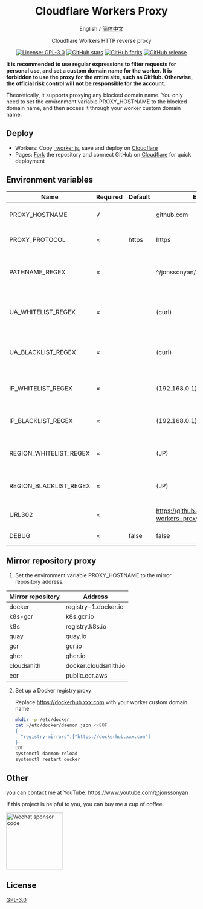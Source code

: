 <div align="center">

<h1 align="center">Cloudflare Workers Proxy</h1>

English / [简体中文](README.md)

Cloudflare Workers HTTP reverse proxy

<p>
<a href="https://www.gnu.org/licenses/gpl-3.0.html"><img src="https://img.shields.io/github/license/jonssonyan/cf-workers-proxy" alt="License: GPL-3.0"></a>
<a href="https://github.com/jonssonyan/cf-workers-proxy/stargazers"><img src="https://img.shields.io/github/stars/jonssonyan/cf-workers-proxy" alt="GitHub stars"></a>
<a href="https://github.com/jonssonyan/cf-workers-proxy/forks"><img src="https://img.shields.io/github/forks/jonssonyan/cf-workers-proxy" alt="GitHub forks"></a>
<a href="https://github.com/jonssonyan/cf-workers-proxy/releases"><img src="https://img.shields.io/github/v/release/jonssonyan/cf-workers-proxy" alt="GitHub release"></a>
</p>

</div>

**It is recommended to use regular expressions to filter requests for personal use, and set a custom domain name for the worker. It
is forbidden to use the proxy for the entire site, such as GitHub. Otherwise, the official risk control will not be
responsible for the account.**

Theoretically, it supports proxying any blocked domain name. You only need to set the environment variable
PROXY_HOSTNAME to the blocked domain name, and then access it through your worker custom domain name.

## Deploy

- Workers: Copy [_worker.js](_worker.js), save and deploy on [Cloudflare](https://www.cloudflare.com)
- Pages: [Fork](https://github.com/jonssonyan/cf-workers-proxy/fork) the repository and connect GitHub on [Cloudflare](https://www.cloudflare.com) for quick deployment

## Environment variables

| Name                   | Required | Default | Example                                        | Remark                                      |
|------------------------|----------|---------|------------------------------------------------|---------------------------------------------|
| PROXY_HOSTNAME         | √        |         | github.com                                     | Proxy address hostname                      |
| PROXY_PROTOCOL         | ×        | https   | https                                          | Proxy address protocol                      |
| PATHNAME_REGEX         | ×        |         | ^/jonssonyan/                                  | Regular expression for proxy address path   |
| UA_WHITELIST_REGEX     | ×        |         | (curl)                                         | Regular expression for User-Agent whitelist |
| UA_BLACKLIST_REGEX     | ×        |         | (curl)                                         | Regular expression for User-Agent blacklist |
| IP_WHITELIST_REGEX     | ×        |         | (192.168.0.1)                                  | Regular expression for IP whitelist         |
| IP_BLACKLIST_REGEX     | ×        |         | (192.168.0.1)                                  | Regular expression for IP blacklist         |
| REGION_WHITELIST_REGEX | ×        |         | (JP)                                           | Regular expression for region whitelist     |
| REGION_BLACKLIST_REGEX | ×        |         | (JP)                                           | Regular expression for region blacklist     |
| URL302                 | ×        |         | https://github.com/jonssonyan/cf-workers-proxy | 302 Redirect address                        |
| DEBUG                  | ×        | false   | false                                          | Enable DEBUG                                |

## Mirror repository proxy

1. Set the environment variable PROXY_HOSTNAME to the mirror repository address.

| Mirror repository | Address              |     
|-------------------|----------------------|
| docker            | registry-1.docker.io |   
| k8s-gcr           | k8s.gcr.io           |   
| k8s               | registry.k8s.io      |    
| quay              | quay.io              |   
| gcr               | gcr.io               |  
| ghcr              | ghcr.io              |   
| cloudsmith        | docker.cloudsmith.io |   
| ecr               | public.ecr.aws       |  

2. Set up a Docker registry proxy

   Replace https://dockerhub.xxx.com with your worker custom domain name

   ```bash
   mkdir -p /etc/docker
   cat >/etc/docker/daemon.json <<EOF
   {
     "registry-mirrors":["https://dockerhub.xxx.com"]
   }
   EOF
   systemctl daemon-reload
   systemctl restart docker
   ```

## Other

you can contact me at YouTube: https://www.youtube.com/@jonssonyan

If this project is helpful to you, you can buy me a cup of coffee.

<img src="https://github.com/jonssonyan/install-script/assets/46235235/cce90c48-27d3-492c-af3e-468b656bdd06" width="150" alt="Wechat sponsor code" title="Wechat sponsor code"/>

## License

[GPL-3.0](LICENSE)

